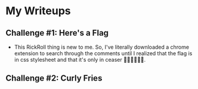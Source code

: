# My Writeups  

## Challenge #1: Here's a Flag   

* This RickRoll thing is new to me. So, I've literally downloaded a chrome extension to search through the comments until I realized that the flag is in css stylesheet and that it's only in ceaser 🤦‍♀️🤦‍♀️🤦‍♀️.  

## Challenge #2: Curly Fries  

